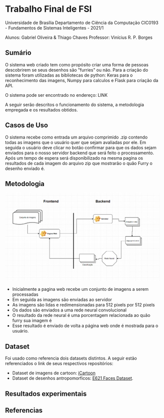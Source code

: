 # Trabalho Final de FSI

Universidade de Brasília
Departamento de Ciência da Computação
CIC0193 - Fundamentos de Sistemas Inteligentes - 2021/1

Alunos: Gabriel Oliveira & Thiago Chaves
Professor: Vinícius R. P. Borges

## Sumário

O sistema web criado tem como propósito criar uma forma de pessoas descobrirem se seus desenhos são "furries" ou não.
Para a criação do sistema foram utilizadas as bibliotecas de python: Keras para o reconhecimento das imagens, Numpy para calculos e Flask para criação da API. 

O sistema pode ser encontrado no endereço: LINK

A seguir serão descritos o funcionamento do sistema, a metodologia empregada e os resultados obtidos.

## Casos de Uso

O sistema recebe como entrada um arquivo comprimido .zip contendo todas as imagens que o usuário quer que sejam avaliadas por ele. Em seguida o usuário deve clicar no botão confirmar para que os dados sejam enviados para o nosso servidor backend que será feito o processamento. Após um tempo de espera será disponibilizado na mesma pagina os resultados de cada imagem do arquivo zip que mostrarão o quão Furry o desenho enviado é.

## Metodologia

![Fluxograma](./readme/fsi.png)

- Inicialmente a pagina web recebe um conjunto de imagens a serem processadas
- Em seguida as imagens são enviadas ao servidor
- As imagens são lidas e redimensionadas para 512 pixels por 512 pixels
- Os dados são enviados a uma rede neural convolucional
- O resultado da rede neural é uma porcentagem relacionada ao quão furry sua imagem é
- Esse resultado é enviado de volta a página web onde é mostrada para o usuário.

## Dataset 

Foi usado como referencia dois datasets distintos. A seguir estão referenciados o link de seus respectivos repositórios:

- Dataset de imagens de cartoon: [iCartoon](https://github.com/luxiangju-PersonAI/iCartoonFace) 
- Dataset de desenhos antropomorficos: [E621 Faces Dataset](https://github.com/arfafax/E621-Face-Dataset).


## Resultados experimentais


## Referencias
